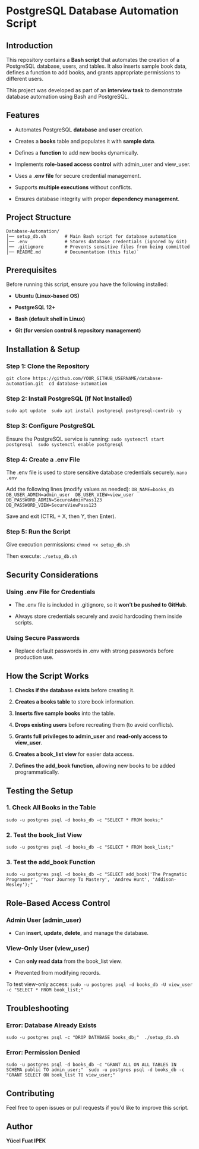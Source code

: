 PostgreSQL Database Automation Script
=====================================

Introduction
------------

This repository contains a **Bash script** that automates the creation of a PostgreSQL database, users, and tables. It also inserts sample book data, defines a function to add books, and grants appropriate permissions to different users.

This project was developed as part of an **interview task** to demonstrate database automation using Bash and PostgreSQL.

Features
--------

*   Automates PostgreSQL **database** and **user** creation.
    
*   Creates a **books** table and populates it with **sample data**.
    
*   Defines a **function** to add new books dynamically.
    
*   Implements **role-based access control** with admin\_user and view\_user.
    
*   Uses a **.env file** for secure credential management.
    
*   Supports **multiple executions** without conflicts.
    
*   Ensures database integrity with proper **dependency management**.
    

Project Structure
-----------------
```
Database-Automation/  
│── setup_db.sh       # Main Bash script for database automation
│── .env              # Stores database credentials (ignored by Git)  
│── .gitignore        # Prevents sensitive files from being committed  
│── README.md         # Documentation (this file)`
```
Prerequisites
-------------

Before running this script, ensure you have the following installed:

*   **Ubuntu (Linux-based OS)**
    
*   **PostgreSQL 12+**
    
*   **Bash (default shell in Linux)**
    
*   **Git (for version control & repository management)**
    

Installation & Setup
--------------------

### Step 1: Clone the Repository
`git clone https://github.com/YOUR_GITHUB_USERNAME/database-automation.git  cd database-automation`

### Step 2: Install PostgreSQL (If Not Installed)
`sudo apt update  sudo apt install postgresql postgresql-contrib -y`

### Step 3: Configure PostgreSQL

Ensure the PostgreSQL service is running:
`sudo systemctl start postgresql  sudo systemctl enable postgresql`

### Step 4: Create a .env File

The .env file is used to store sensitive database credentials securely.
`nano .env`

Add the following lines (modify values as needed):
`DB_NAME=books_db  DB_USER_ADMIN=admin_user  DB_USER_VIEW=view_user  DB_PASSWORD_ADMIN=SecureAdminPass123  DB_PASSWORD_VIEW=SecureViewPass123`

Save and exit (CTRL + X, then Y, then Enter).

### Step 5: Run the Script

Give execution permissions:
`chmod +x setup_db.sh`

Then execute:
`./setup_db.sh`

Security Considerations
-----------------------

### Using .env File for Credentials

*   The .env file is included in .gitignore, so it **won’t be pushed to GitHub**.
    
*   Always store credentials securely and avoid hardcoding them inside scripts.
    

### Using Secure Passwords

*   Replace default passwords in .env with strong passwords before production use.
    

How the Script Works
--------------------

1.  **Checks if the database exists** before creating it.
    
2.  **Creates a books table** to store book information.
    
3.  **Inserts five sample books** into the table.
    
4.  **Drops existing users** before recreating them (to avoid conflicts).
    
5.  **Grants full privileges to admin\_user** and **read-only access to view\_user**.
    
6.  **Creates a book\_list view** for easier data access.
    
7.  **Defines the add\_book function**, allowing new books to be added programmatically.
    

Testing the Setup
-----------------

### 1\. Check All Books in the Table
`sudo -u postgres psql -d books_db -c "SELECT * FROM books;"`

### 2\. Test the book\_list View
`sudo -u postgres psql -d books_db -c "SELECT * FROM book_list;"`

### 3\. Test the add\_book Function
`sudo -u postgres psql -d books_db -c "SELECT add_book('The Pragmatic Programmer', 'Your Journey To Mastery', 'Andrew Hunt', 'Addison-Wesley');"`

Role-Based Access Control
-------------------------

### Admin User (admin\_user)

*   Can **insert, update, delete**, and manage the database.
    

### View-Only User (view\_user)

*   Can **only read data** from the book\_list view.
    
*   Prevented from modifying records.
    

To test view-only access:
`sudo -u postgres psql -d books_db -U view_user -c "SELECT * FROM book_list;"`

Troubleshooting
---------------

### Error: Database Already Exists
`sudo -u postgres psql -c "DROP DATABASE books_db;"  ./setup_db.sh`

### Error: Permission Denied

`sudo -u postgres psql -d books_db -c "GRANT ALL ON ALL TABLES IN SCHEMA public TO admin_user;"  sudo -u postgres psql -d books_db -c "GRANT SELECT ON book_list TO view_user;"`

Contributing
------------

Feel free to open issues or pull requests if you'd like to improve this script.

Author
------

**Yücel Fuat IPEK**
